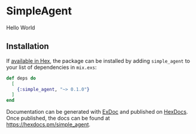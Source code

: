 # SimpleAgent

Hello World

## Installation

If [available in Hex](https://hex.pm/docs/publish), the package can be installed
by adding `simple_agent` to your list of dependencies in `mix.exs`:

```elixir
def deps do
  [
    {:simple_agent, "~> 0.1.0"}
  ]
end
```

Documentation can be generated with [ExDoc](https://github.com/elixir-lang/ex_doc)
and published on [HexDocs](https://hexdocs.pm). Once published, the docs can
be found at <https://hexdocs.pm/simple_agent>.

